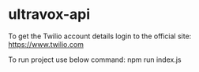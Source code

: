 # ultravox-api

To get the Twilio account details login to the official site: 
https://www.twilio.com

To run project use below command:
npm run index.js

